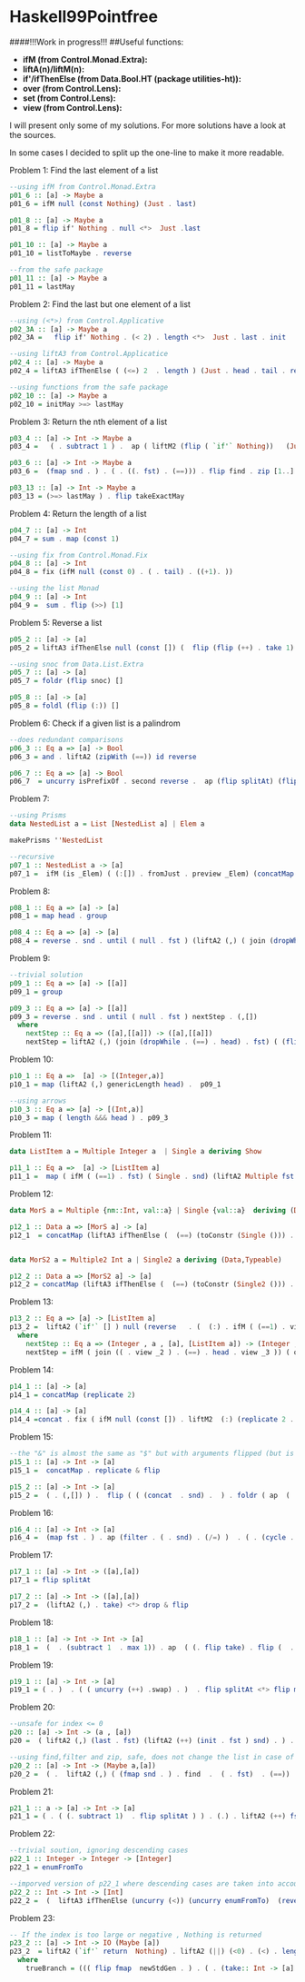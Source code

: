 # Haskell99Pointfree

####!!!Work in progress!!!
##Useful functions:

- **ifM (from Control.Monad.Extra):**
- **liftA(n)/liftM(n):**
- **if'/ifThenElse (from Data.Bool.HT (package utilities-ht)):**
- **over (from Control.Lens):**
- **set (from Control.Lens):**
- **view (from Control.Lens):**

I will present only some of my solutions. For more solutions have a look at the sources.

In some cases I decided to split up the one-line to make it more readable.

Problem 1: Find the last element of a list

```Haskell
--using ifM from Control.Monad.Extra
p01_6 :: [a] -> Maybe a
p01_6 = ifM null (const Nothing) (Just . last)

p01_8 :: [a] -> Maybe a
p01_8 = flip if' Nothing . null <*>  Just .last

p01_10 :: [a] -> Maybe a
p01_10 = listToMaybe . reverse

--from the safe package
p01_11 :: [a] -> Maybe a
p01_11 = lastMay
```

Problem 2: Find the last but one element of a list

```Haskell
--using (<*>) from Control.Applicative
p02_3A :: [a] -> Maybe a
p02_3A =   flip if' Nothing . (< 2) . length <*>  Just . last . init

--using liftA3 from Control.Applicatice
p02_4 :: [a] -> Maybe a
p02_4 = liftA3 ifThenElse ( (<=) 2  . length ) (Just . head . tail . reverse ) (const Nothing)

--using functions from the safe package
p02_10 :: [a] -> Maybe a
p02_10 = initMay >=> lastMay
```

Problem 3: Return the nth element of a list

```Haskell
p03_4 :: [a] -> Int -> Maybe a
p03_4 =   ( . subtract 1 ) .  ap ( liftM2 (flip ( `if'` Nothing))   (Just . head) .  ( . null) . (||) . (>) 0) . flip drop

p03_6 :: [a] -> Int -> Maybe a
p03_6 =  (fmap snd . ) . ( . ((. fst) . (==))) . flip find . zip [1..]

p03_13 :: [a] -> Int -> Maybe a
p03_13 = (>=> lastMay ) . flip takeExactMay
```

Problem 4: Return the length of a list

```Haskell
p04_7 :: [a] -> Int
p04_7 = sum . map (const 1)

--using fix from Control.Monad.Fix
p04_8 :: [a] -> Int
p04_8 = fix (ifM null (const 0) . ( . tail) . ((+1). ))

--using the list Monad
p04_9 :: [a] -> Int
p04_9 =  sum . flip (>>) [1]
```

Problem 5: Reverse a list

```Haskell
p05_2 :: [a] -> [a]
p05_2 = liftA3 ifThenElse null (const []) (  flip (flip (++) . take 1) =<< p05_2 . tail )

--using snoc from Data.List.Extra
p05_7 :: [a] -> [a]
p05_7 = foldr (flip snoc) []

p05_8 :: [a] -> [a]
p05_8 = foldl (flip (:)) []
```

Problem 6: Check if a given list is a palindrom

```Haskell
--does redundant comparisons
p06_3 :: Eq a => [a] -> Bool
p06_3 = and . liftA2 (zipWith (==)) id reverse

p06_7 :: Eq a => [a] -> Bool
p06_7  = uncurry isPrefixOf . second reverse .  ap (flip splitAt) (flip div 2 . length)   
```

Problem 7:

```Haskell
--using Prisms
data NestedList a = List [NestedList a] | Elem a

makePrisms ''NestedList

--recursive
p07_1 :: NestedList a -> [a]
p07_1 =  ifM (is _Elem) ( (:[]) . fromJust . preview _Elem) (concatMap p07_1 . fromJust . preview _List)
```

Problem 8:

```Haskell
p08_1 :: Eq a => [a] -> [a]
p08_1 = map head . group

p08_4 :: Eq a => [a] -> [a]
p08_4 = reverse . snd . until ( null . fst ) (liftA2 (,) ( join (dropWhile . (==) . head) . fst) (liftA2 (:) (head . fst)  snd ) )  . (,[])
```


Problem 9:

```Haskell
--trivial solution
p09_1 :: Eq a => [a] -> [[a]]
p09_1 = group

p09_3 :: Eq a => [a] -> [[a]]
p09_3 = reverse . snd . until ( null . fst ) nextStep . (,[])
  where
    nextStep :: Eq a => ([a],[[a]]) -> ([a],[[a]])
    nextStep = liftA2 (,) (join (dropWhile . (==) . head) . fst) ( (flip (:) . snd) <*>   join (takeWhile . (==) . head) . fst )
```

Problem 10:

```Haskell
p10_1 :: Eq a =>  [a] -> [(Integer,a)]
p10_1 = map (liftA2 (,) genericLength head) .  p09_1

--using arrows
p10_3 :: Eq a => [a] -> [(Int,a)]
p10_3 = map ( length &&& head ) . p09_3
```

Problem 11:
```Haskell
data ListItem a = Multiple Integer a  | Single a deriving Show

p11_1 :: Eq a =>  [a] -> [ListItem a]
p11_1 =  map ( ifM ( (==1) . fst) ( Single . snd) (liftA2 Multiple fst snd) ) .  p10_1
```

Problem 12:

```Haskell
data MorS a = Multiple {nm::Int, val::a} | Single {val::a}  deriving (Data,Typeable)

p12_1 :: Data a => [MorS a] -> [a]
p12_1  = concatMap (liftA3 ifThenElse (  (==) (toConstr (Single ())) . toConstr )  (replicate 1 . val)  (liftA2 replicate nm val)  )


data MorS2 a = Multiple2 Int a | Single2 a deriving (Data,Typeable)

p12_2 :: Data a => [MorS2 a] -> [a]
p12_2 = concatMap (liftA3 ifThenElse (  (==) (toConstr (Single2 ())) . toConstr )  ( flip (:) [] . fromJust . gmapQi 0 cast  )  ( uncurry replicate .   ((fromJust . gmapQi 0 cast)   &&&  (fromJust . gmapQi 1 cast)) )  )
```

Problem 13:

```Haskell
p13_2 :: Eq a => [a] -> [ListItem a]
p13_2 =  liftA2 (`if'` [] ) null (reverse   . (  (:) . ifM ( (==1) . view _1) (Single . (^._2) ) ( Multiple . (^._1) <*> view _2) <*> view _4) .  join ((until (null . view _3) nextStep . ) . (. tail) . (1,,,[]) . head))
  where
    nextStep :: Eq a => (Integer , a , [a], [ListItem a]) -> (Integer ,a , [a] , [ListItem a])
    nextStep = ifM ( join (( . view _2 ) . (==) . head . view _3 )) ( over _3 tail  . over _1 (+1) ) ( liftA3 (1,,,) (head . view _3) (tail . view _3 ) (liftA2 (:) (ifM ( (==1) . view _1) (Single . view _2) (liftA2 Multiple (^._1) (^._2)) ) (view _4) ) )
```

Problem 14:

```Haskell
p14_1 :: [a] -> [a]
p14_1 = concatMap (replicate 2)

p14_4 :: [a] -> [a]
p14_4 =concat . fix ( ifM null (const []) . liftM2  (:) (replicate 2 . head) . ( . tail))
```

Problem 15:

```Haskell
--the "&" is almost the same as "$" but with arguments flipped (but is precedece is one higher)
p15_1 :: [a] -> Int -> [a]
p15_1 =  concatMap . replicate & flip

p15_2 :: [a] -> Int -> [a]
p15_2 =  ( . (,[]) ) .  flip ( ( (concat  . snd) .  ) . foldr ( ap  (  (,)  . fst )    .  liftA2 (flip (:)) snd . ( . fst)  . flip replicate ))
```

Problem 16:

```Haskell
p16_4 :: [a] -> Int -> [a]
p16_4 =  (map fst . ) . ap (filter . ( . snd) . (/=) )  . ( . (cycle . enumFromTo (1::Int) . max 1 )) .  zip
```

Problem 17:

```Haskell
p17_1 :: [a] -> Int -> ([a],[a])
p17_1 = flip splitAt

p17_2 :: [a] -> Int -> ([a],[a])
p17_2 =  (liftA2 (,) . take) <*> drop & flip
```

Problem 18:

```Haskell
p18_1 :: [a] -> Int -> Int -> [a]
p18_1 =  (  . (subtract 1  . max 1)) . ap  ( (. flip take) . flip (  .  ) . subtract )  . flip drop
```

Problem 19:

```Haskell 
p19_1 :: [a] -> Int -> [a]
p19_1 = ( . )  . ( ( uncurry (++) .swap) . )  . flip splitAt <*> flip mod . length
```

Problem 20:

```Haskell
--unsafe for index <= 0
p20 :: [a] -> Int -> (a , [a])
p20 =  ( liftA2 (,) (last . fst) (liftA2 (++) (init . fst ) snd) . ) . flip splitAt

--using find,filter and zip, safe, does not change the list in case of invalid index
p20_2 :: [a] -> Int -> (Maybe a,[a])
p20_2 =  ( .  liftA2 (,) ( (fmap snd . ) . find  .  ( . fst)  . (==))  ( (map snd . ) . filter . ( . fst) . (/=) )  ) . flip (uncurry (liftA2 (,))) . zip [1..]
```

Problem 21:

```Haskell
p21_1 :: a -> [a] -> Int -> [a]
p21_1 = ( . ( (. subtract 1)  . flip splitAt ) ) . (.) . liftA2 (++) fst . ( . snd)  .  (:)
```

Problem 22:

```Haskell
--trivial soution, ignoring descending cases
p22_1 :: Integer -> Integer -> [Integer]
p22_1 = enumFromTo

--imporved version of p22_1 where descending cases are taken into account
p22_2 :: Int -> Int -> [Int]
p22_2 =  (  liftA3 ifThenElse (uncurry (<)) (uncurry enumFromTo)  (reverse . uncurry (flip enumFromTo)) . ) . (,)
```

Problem 23:

```Haskell
-- If the index is too large or negative , Nothing is returned
p23_2 :: [a] -> Int -> IO (Maybe [a])
p23_2  = liftA2 (`if'` return  Nothing) . liftA2 (||) (<0) . (<) . length <*> trueBranch
  where
    trueBranch = ((( flip fmap  newStdGen . ) . ( . (take:: Int -> [a] -> [a]))) . ) . ( . (((Just .) . ) . (.) )) . flip (.) . flip ( . ) . (nub . ) . randomRs . (0,) . subtract 1 . length <*>  map . (!!)
```